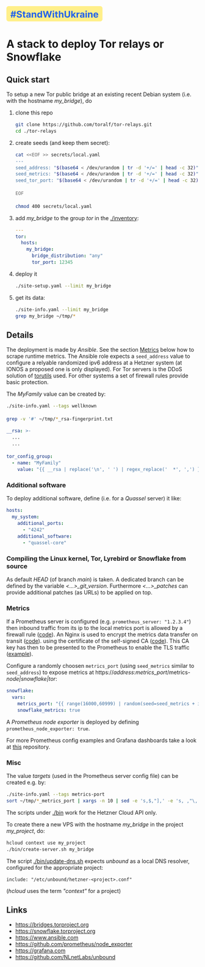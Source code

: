 [![StandWithUkraine](https://raw.githubusercontent.com/vshymanskyy/StandWithUkraine/main/badges/StandWithUkraine.svg)](https://github.com/vshymanskyy/StandWithUkraine/blob/main/docs/README.md)

# A stack to deploy Tor relays or Snowflake

## Quick start

To setup a new Tor public bridge at an existing recent Debian system (i.e. with the hostname _my_bridge_), do

1. clone this repo

   ```bash
   git clone https://github.com/toralf/tor-relays.git
   cd ./tor-relays
   ```

1. create seeds (and keep them secret):

   ```bash
   cat <<EOF >> secrets/local.yaml
   ---
   seed_address: "$(base64 < /dev/urandom | tr -d '+/=' | head -c 32)"
   seed_metrics: "$(base64 < /dev/urandom | tr -d '+/=' | head -c 32)"
   seed_tor_port: "$(base64 < /dev/urandom | tr -d '+/=' | head -c 32)"

   EOF

   chmod 400 secrets/local.yaml
   ```

1. add _my_bridge_ to the group _tor_ in the [./inventory](./inventory/):

   ```yaml
   ---
   tor:
     hosts:
       my_bridge:
         bridge_distribution: "any"
         tor_port: 12345
   ```

1. deploy it

   ```bash
   ./site-setup.yaml --limit my_bridge
   ```

1. get its data:

   ```bash
   ./site-info.yaml --limit my_bridge
   grep my_bridge ~/tmp/*
   ```

## Details

The deployment is made by _Ansible_.
See the section [Metrics](#metrics) below how to scrape runtime metrics.
The Ansible role expects a `seed_address` value to configure a relyable randomized ipv6 address at a Hetzner system (at IONOS a proposed one is only displayed).
For Tor servers is the DDoS solution of [torutils](https://github.com/toralf/torutils) used.
For other systems a set of firewall rules provide basic protection.

The _MyFamily_ value can be created by:

```bash
./site-info.yaml --tags wellknown

grep -v '#' ~/tmp/*_rsa-fingerprint.txt
```

```yaml
__rsa: >-
  ...
  ...

tor_config_group:
  - name: "MyFamily"
    value: "{{ __rsa | replace('\n', ' ') | regex_replace('  *', ',') }}"
```

### Additional software

To deploy additional software, define (i.e. for a _Quassel_ server) it like:

```yaml
hosts:
  my_system:
    additional_ports:
      - "4242"
    additional_software:
      - "quassel-core"
```

### Compiling the Linux kernel, Tor, Lyrebird or Snowflake from source

As default _HEAD_ (of branch _main_) is taken.
A dedicated branch can be defined by the variable _<...>\_git_version_.
Furthermore _<...>\_patches_ can provide additional patches (as URLs) to be applied on top.

### Metrics

If a Prometheus server is configured (e.g. `prometheus_server: "1.2.3.4"`) then inbound traffic from its ip to the local metrics port is allowed by a firewall rule
([code](./playbooks/roles/setup/tasks/firewall.yaml)).
An Nginx is used to encrypt the metrics data transfer on transit ([code](./playbooks/roles/setup/tasks/metrics.yaml)).
using the certificate of the self-signed CA ([code](./playbooks/roles/setup/tasks/ca.yaml)).
This CA key has then to be presented to the Prometheus to enable the TLS traffic ([example](https://github.com/toralf/torutils/tree/main/dashboards)).

Configure a randomly choosen `metrics_port` (using `seed_metrics` similar to `seed_address`)
to expose metrics at https://_address_:_metrics_port_/metrics-_node|snowflake|tor_:

```yaml
snowflake:
  vars:
    metrics_port: "{{ range(16000,60999) | random(seed=seed_metrics + inventory_hostname + ansible_facts.default_ipv4.address + ansible_facts.default_ipv6.address) }}"
    snowflake_metrics: true
```

A _Prometheus node exporter_ is deployed by defining `prometheus_node_exporter: true`.

For more Prometheus config examples and Grafana dashboards take a look at [this](https://github.com/toralf/torutils/tree/main/dashboards) repository.

### Misc

The value _targets_ (used in the Prometheus server config file) can be created e.g. by:

```bash
./site-info.yaml --tags metrics-port
sort ~/tmp/*_metrics_port | xargs -n 10 | sed -e 's,$,"],' -e 's, ,"\, ",g' -e 's,^,- targets: [",'
```

The scripts under [./bin](./bin) work for the Hetzner Cloud API only.

To create there a new VPS with the hostname _my_bridge_ in the project _my_project_, do:

```bash
hcloud context use my_project
./bin/create-server.sh my_bridge
```

The script [./bin/update-dns.sh](./bin/update-dns.sh) expects _unbound_ as a local DNS resolver,
configured for the appropriate project:

```config
include: "/etc/unbound/hetzner-<project>.conf"
```

(_hcloud_ uses the term _"context"_ for a project)

## Links

- https://bridges.torproject.org
- https://snowflake.torproject.org
- https://www.ansible.com
- https://github.com/prometheus/node_exporter
- https://grafana.com
- https://github.com/NLnetLabs/unbound

